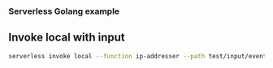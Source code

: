 ### Serverless Golang example

## Invoke local with input
```bash
serverless invoke local --function ip-addresser --path test/input/event.json
```